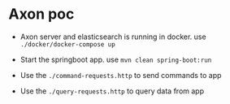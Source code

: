 # Axon poc

* Axon server and elasticsearch is running in docker. use 
``./docker/docker-compose up``

* Start the springboot app. use
``mvn clean spring-boot:run``

* Use the ``./command-requests.http`` to send commands to app
* Use the ``./query-requests.http`` to query data from app